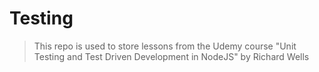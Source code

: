 # Testing

> This repo is used to store lessons from the Udemy course "Unit Testing and Test Driven Development in NodeJS" by Richard Wells
